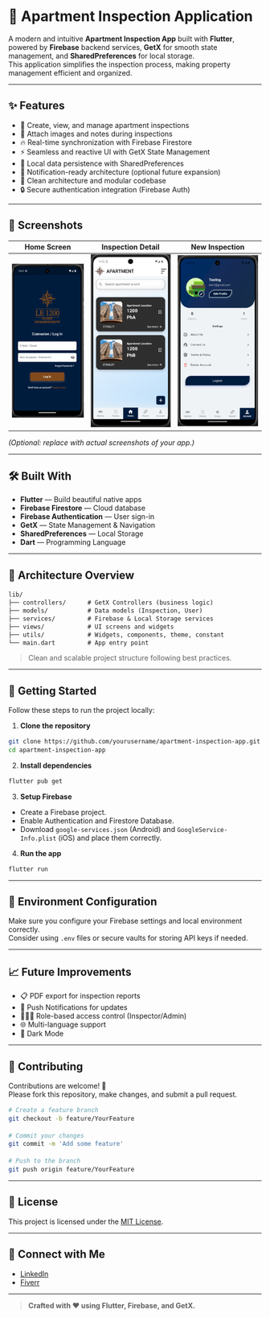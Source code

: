 # 🏢 Apartment Inspection Application

A modern and intuitive **Apartment Inspection App** built with **Flutter**, powered by **Firebase** backend services, **GetX** for smooth state management, and **SharedPreferences** for local storage.  
This application simplifies the inspection process, making property management efficient and organized.

---

## ✨ Features

- 📝 Create, view, and manage apartment inspections
- 📸 Attach images and notes during inspections
- 🔥 Real-time synchronization with Firebase Firestore
- ⚡ Seamless and reactive UI with GetX State Management
- 💾 Local data persistence with SharedPreferences
- 🔔 Notification-ready architecture (optional future expansion)
- 🧹 Clean architecture and modular codebase
- 🔒 Secure authentication integration (Firebase Auth)

---

## 📱 Screenshots

| Home Screen | Inspection Detail | New Inspection |
|:-----------:|:------------------:|:--------------:|
| ![Login](assets/screenshots/login.png) | ![Home](assets/screenshots/home.png) | ![Profile](assets/screenshots/profile.png) |

*(Optional: replace with actual screenshots of your app.)*

---

## 🛠️ Built With

- **Flutter** — Build beautiful native apps
- **Firebase Firestore** — Cloud database
- **Firebase Authentication** — User sign-in
- **GetX** — State Management & Navigation
- **SharedPreferences** — Local Storage
- **Dart** — Programming Language

---

## 🧩 Architecture Overview

```plaintext
lib/
├── controllers/      # GetX Controllers (business logic)
├── models/           # Data models (Inspection, User)
├── services/         # Firebase & Local Storage services
├── views/            # UI screens and widgets
├── utils/            # Widgets, components, theme, constant
└── main.dart         # App entry point
```

> Clean and scalable project structure following best practices.

---

## 🚀 Getting Started

Follow these steps to run the project locally:

1. **Clone the repository**

```bash
git clone https://github.com/yourusername/apartment-inspection-app.git
cd apartment-inspection-app
```

2. **Install dependencies**

```bash
flutter pub get
```

3. **Setup Firebase**

- Create a Firebase project.
- Enable Authentication and Firestore Database.
- Download `google-services.json` (Android) and `GoogleService-Info.plist` (iOS) and place them correctly.

4. **Run the app**

```bash
flutter run
```

---

## 🔑 Environment Configuration

Make sure you configure your Firebase settings and local environment correctly.  
Consider using `.env` files or secure vaults for storing API keys if needed.

---

## 📈 Future Improvements

- 📋 PDF export for inspection reports
- 📲 Push Notifications for updates
- 🧑‍🤝‍🧑 Role-based access control (Inspector/Admin)
- 🌐 Multi-language support
- 🎨 Dark Mode

---

## 🤝 Contributing

Contributions are welcome! 🎉  
Please fork this repository, make changes, and submit a pull request.

```bash
# Create a feature branch
git checkout -b feature/YourFeature

# Commit your changes
git commit -m 'Add some feature'

# Push to the branch
git push origin feature/YourFeature
```

---

## 📄 License

This project is licensed under the [MIT License](LICENSE).

---

## 💬 Connect with Me

- [LinkedIn](https://www.linkedin.com/in/s4k1l)
- [Fiverr](https://www.fiverr.com/users/shakil_app_dev)

---

> **Crafted with ❤️ using Flutter, Firebase, and GetX.**

